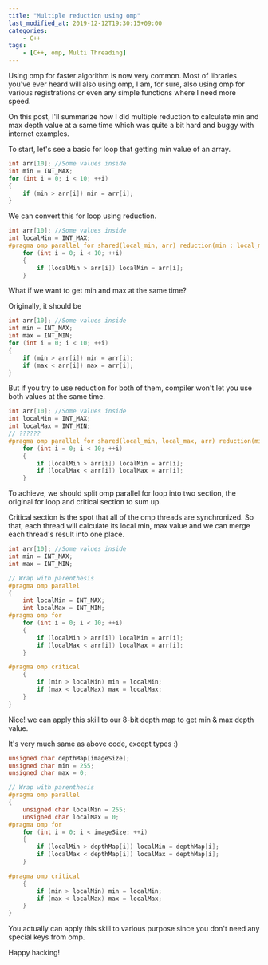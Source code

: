```yaml
---
title: "Multiple reduction using omp"
last_modified_at: 2019-12-12T19:30:15+09:00
categories:
    - C++
tags:
    - [C++, omp, Multi Threading]
---
```


Using omp for faster algorithm is now very common. Most of libraries you've ever heard will also using omp, I am, for sure, also using omp for various registrations or even any simple functions where I need more speed.

On this post, I'll summarize how I did multiple reduction to calculate min and max depth value at a same time which was quite a bit hard and buggy with internet examples.

To start, let's see a basic for loop that getting min value of an array.

```cpp
int arr[10]; //Some values inside
int min = INT_MAX;
for (int i = 0; i < 10; ++i)
{
    if (min > arr[i]) min = arr[i];
}
```

We can convert this for loop using reduction.

```cpp
int arr[10]; //Some values inside
int localMin = INT_MAX;
#pragma omp parallel for shared(local_min, arr) reduction(min : local_min)
    for (int i = 0; i < 10; ++i)
    {
        if (localMin > arr[i]) localMin = arr[i];
    }
```

What if we want to get min and max at the same time?

Originally, it should be

```cpp
int arr[10]; //Some values inside
int min = INT_MAX;
int max = INT_MIN;
for (int i = 0; i < 10; ++i)
{
    if (min > arr[i]) min = arr[i];
    if (max < arr[i]) max = arr[i];
}
```

But if you try to use reduction for both of them, compiler won't let you use both values at the same time.

```cpp
int arr[10]; //Some values inside
int localMin = INT_MAX;
int localMax = INT_MIN;
// ??????
#pragma omp parallel for shared(local_min, local_max, arr) reduction(min : local_min, max: local_max)
    for (int i = 0; i < 10; ++i)
    {
        if (localMin > arr[i]) localMin = arr[i];
        if (localMax < arr[i]) localMax = arr[i];
    }
```

To achieve, we should split omp parallel for loop into two section, the original for loop and critical section to sum up.

 Critical section is the spot that all of the omp threads are synchronized. So that, each thread will calculate its local min, max value and we can merge each thread's result into one place.

```cpp
int arr[10]; //Some values inside
int min = INT_MAX;
int max = INT_MIN;

// Wrap with parenthesis
#pragma omp parallel
{
    int localMin = INT_MAX;
    int localMax = INT_MIN;
#pragma omp for
    for (int i = 0; i < 10; ++i)
    {
        if (localMin > arr[i]) localMin = arr[i];
        if (localMax < arr[i]) localMax = arr[i];
    }

#pragma omp critical
    {
        if (min > localMin) min = localMin;
        if (max < localMax) max = localMax;
    }
}
```

Nice! we can apply this skill to our 8-bit depth map to get min & max depth value.

It's very much same as above code, except types :)

```cpp
unsigned char depthMap[imageSize];
unsigned char min = 255;
unsigned char max = 0;

// Wrap with parenthesis
#pragma omp parallel
{
    unsigned char localMin = 255;
    unsigned char localMax = 0;
#pragma omp for
    for (int i = 0; i < imageSize; ++i)
    {
        if (localMin > depthMap[i]) localMin = depthMap[i];
        if (localMax < depthMap[i]) localMax = depthMap[i];
    }

#pragma omp critical
    {
        if (min > localMin) min = localMin;
        if (max < localMax) max = localMax;
    }
}
```

You actually can apply this skill to various purpose since you don't need any special keys from omp.

Happy hacking!
